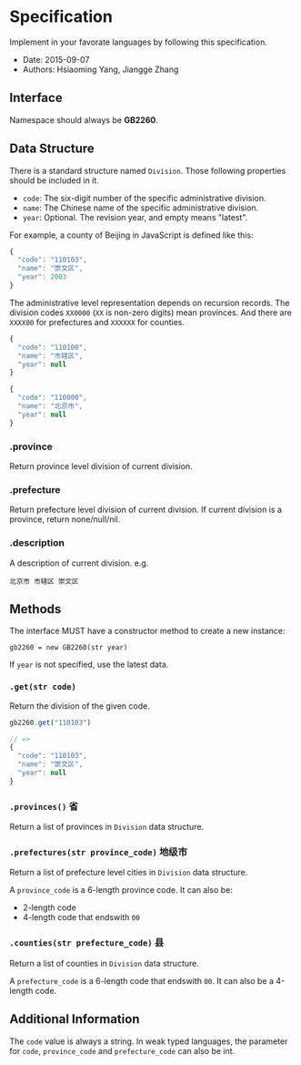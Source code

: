 # Specification

Implement in your favorate languages by following this specification.

* Date: 2015-09-07
* Authors: Hsiaoming Yang, Jiangge Zhang


## Interface

Namespace should always be **GB2260**.

## Data Structure

There is a standard structure named `Division`. Those following properties
should be included in it.

- `code`: The six-digit number of the specific administrative division.
- `name`: The Chinese name of the specific administrative division.
- `year`: Optional. The revision year, and empty means "latest".

For example, a county of Beijing in JavaScript is defined like this:

```javascript
{
  "code": "110103",
  "name": "崇文区",
  "year": 2003
}
```

The administrative level representation depends on recursion records. The
division codes `XX0000` (`XX` is non-zero digits) mean provinces. And there are
`XXXX00` for prefectures and `XXXXXX` for counties.

```javascript
{
  "code": "110100",
  "name": "市辖区",
  "year": null
}
```

```javascript
{
  "code": "110000",
  "name": "北京市",
  "year": null
}
```

### .province

Return province level division of current division.

### .prefecture

Return prefecture level division of current division. If current division is a province,
return none/null/nil.

### .description

A description of current division. e.g.

```
北京市 市辖区 崇文区
```

## Methods

The interface MUST have a constructor method to create a new instance:

```
gb2260 = new GB2260(str year)
```

If `year` is not specified, use the latest data.


### `.get(str code)`

Return the division of the given code.

```javascript
gb2260.get("110103")

// =>
{
  "code": "110103",
  "name": "崇文区",
  "year": null
}
```


### `.provinces()` 省

Return a list of provinces in `Division` data structure.


### `.prefectures(str province_code)` 地级市

Return a list of prefecture level cities in `Division` data structure.

A `province_code` is a 6-length province code. It can also be:

* 2-length code
* 4-length code that endswith `00`


### `.counties(str prefecture_code)` 县

Return a list of counties in `Division` data structure.

A `prefecture_code` is a 6-length code that endswith `00`. It can also be a 4-length code.


## Additional Information

The `code` value is always a string. In weak typed languages, the parameter for `code`,
`province_code` and `prefecture_code` can also be int.
